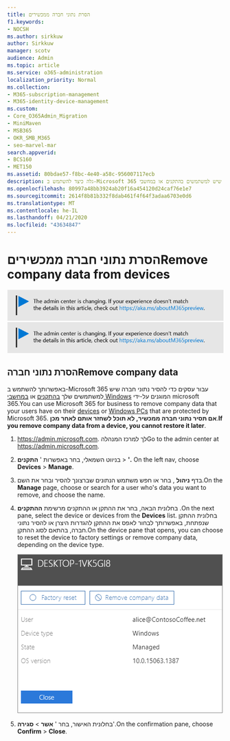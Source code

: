 ```yaml
---
title: הסרת נתוני חברה ממכשירים
f1.keywords:
- NOCSH
ms.author: sirkkuw
author: Sirkkuw
manager: scotv
audience: Admin
ms.topic: article
ms.service: o365-administration
localization_priority: Normal
ms.collection:
- M365-subscription-management
- M365-identity-device-management
ms.custom:
- Core_O365Admin_Migration
- MiniMaven
- MSB365
- OKR_SMB_M365
- seo-marvel-mar
search.appverid:
- BCS160
- MET150
ms.assetid: 80bdae57-f8bc-4e40-a58c-956007117ecb
description: גלה כיצד להשתמש ב-Microsoft 365 לצורך עסקים כדי להסיר נתוני חברה שיש למשתמשים בהתקנים או במחשבי Windows שלהם.
ms.openlocfilehash: 80997a48bb3924ab20f16a454120d24caf76e1e7
ms.sourcegitcommit: 2614f8b81b332f8dab461f4f64f3adaa6703e0d6
ms.translationtype: MT
ms.contentlocale: he-IL
ms.lasthandoff: 04/21/2020
ms.locfileid: "43634847"
---
```

# <a name="remove-company-data-from-devices"></a><span data-ttu-id="4cfda-103">הסרת נתוני חברה ממכשירים</span><span class="sxs-lookup"><span data-stu-id="4cfda-103">Remove company data from devices</span></span>

<span data-ttu-id="4cfda-104">[![תווית המיידעת אותך שמרכז הניהול משתנה ושניתן למצוא פרטים נוספים ב- aka.ms/aboutM365preview.](../media/m365admincenterchanging.png)](https://docs.microsoft.com/office365/admin/microsoft-365-admin-center-preview)</span><span class="sxs-lookup"><span data-stu-id="4cfda-104">[![Label to let you know the admin center is changing and you can find more details at aka.ms/aboutM365preview.](../media/m365admincenterchanging.png)](https://docs.microsoft.com/office365/admin/microsoft-365-admin-center-preview)</span></span>

## <a name="remove-company-data"></a><span data-ttu-id="4cfda-105">הסרת נתוני חברה</span><span class="sxs-lookup"><span data-stu-id="4cfda-105">Remove company data</span></span>

<span data-ttu-id="4cfda-106">באפשרותך להשתמש ב-Microsoft 365 עבור עסקים כדי להסיר נתוני חברה שיש למשתמשים שלך [בהתקנים](app-protection-settings-for-android-and-ios.md) או [במחשבי Windows](protection-settings-for-windows-10-devices.md) המוגנים על-ידי microsoft 365.</span><span class="sxs-lookup"><span data-stu-id="4cfda-106">You can use Microsoft 365 for business to remove company data that your users have on their [devices](app-protection-settings-for-android-and-ios.md) or [Windows PCs](protection-settings-for-windows-10-devices.md) that are protected by Microsoft 365.</span></span> <span data-ttu-id="4cfda-107">**אם תסיר נתוני חברה ממכשיר, לא תוכל לשחזר אותם לאחר מכן**.</span><span class="sxs-lookup"><span data-stu-id="4cfda-107">**If you remove company data from a device, you cannot restore it later**.</span></span> 
  
1. <span data-ttu-id="4cfda-108"><a href="https://go.microsoft.com/fwlink/p/?linkid=837890" target="_blank">https://admin.microsoft.com</a>. לך למרכז המנהלה</span><span class="sxs-lookup"><span data-stu-id="4cfda-108">Go to the admin center at <a href="https://go.microsoft.com/fwlink/p/?linkid=837890" target="_blank">https://admin.microsoft.com</a>.</span></span>
    
2. <span data-ttu-id="4cfda-109">בניווט השמאלי, בחר באפשרות ' **התקנים** \> **'.**  </span><span class="sxs-lookup"><span data-stu-id="4cfda-109">On the left nav, choose **Devices**  \> **Manage**.</span></span>
  
3. <span data-ttu-id="4cfda-110">בדף **ניהול** , בחר או חפש משתמש הנתונים שברצונך להסיר ובחר את השם.</span><span class="sxs-lookup"><span data-stu-id="4cfda-110">On the **Manage** page, choose or search for a user who's data you want to remove, and choose the name.</span></span> 
    
4. <span data-ttu-id="4cfda-111">בחלונית הבאה, בחר את ההתקן או ההתקנים מרשימת **ההתקנים** .</span><span class="sxs-lookup"><span data-stu-id="4cfda-111">On the next pane, select the device or devices from the **Devices** list.</span></span> <span data-ttu-id="4cfda-112">בחלונית ההתקן שנפתחת, באפשרותך לבחור לאפס את ההתקן להגדרות היצרן או להסיר נתוני חברה, בהתאם לסוג ההתקן.</span><span class="sxs-lookup"><span data-stu-id="4cfda-112">On the device pane that opens, you can choose to reset the device to factory settings or remove company data, depending on the device type.</span></span> 
    
    ![בחלונית הנתונים הסרת החברה, בחר את ההתקן שממנו ברצונך להסיר את הנתונים.](../media/resetorremove.png)
  
5. <span data-ttu-id="4cfda-114">בחלונית האישור, בחר ' **אשר** \> **סגירה**'.</span><span class="sxs-lookup"><span data-stu-id="4cfda-114">On the confirmation pane, choose **Confirm** \> **Close**.</span></span>
    


